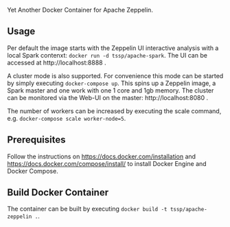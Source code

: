 Yet Another Docker Container for Apache Zeppelin.

## Usage

Per default the image starts with the Zeppelin UI interactive analysis with a local Spark contenxt: `docker run -d tssp/apache-spark`. The UI can be accessed at http://localhost:8888 .

A cluster mode is also supported. For convenience this mode can be started by simply executing `docker-compose up`. This spins up a Zeppelin image, a Spark master and one work with one 1 core and 1gb memory. The cluster can be monitored via the Web-UI on the master: http://localhost:8080 .

The number of workers can be increased by executing the scale command, e.g. `docker-compose scale worker-node=5`. 

## Prerequisites

Follow the instructions on https://docs.docker.com/installation and https://docs.docker.com/compose/install/ to install Docker Engine and Docker Compose.

## Build Docker Container

The container can be built by executing `docker build -t tssp/apache-zeppelin .`.

